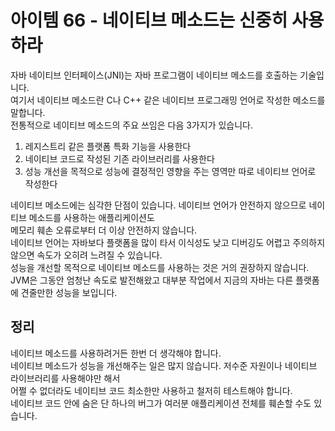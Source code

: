 # 아이템 66 - 네이티브 메소드는 신중히 사용하라

자바 네이티브 인터페이스(JNI)는 자바 프로그램이 네이티브 메소드를 호출하는 기술입니다.    
여기서 네이티브 메소드란 C나 C++ 같은 네이티브 프로그래밍 언어로 작성한 메소드를 말합니다.     
전통적으로 네이티브 메소드의 주요 쓰임은 다음 3가지가 있습니다.     

1. 레지스트리 같은 플랫폼 특화 기능을 사용한다
2. 네이티브 코드로 작성된 기존 라이브러리를 사용한다       
3. 성능 개선을 목적으로 성능에 결정적인 영향을 주는 영역만 따로 네이티브 언어로 작성한다

네이티브 메소드에는 심각한 단점이 있습니다. 네이티브 언어가 안전하지 않으므로 네이티브 메소드를 사용하는 애플리케이션도   
메모리 훼손 오류로부터 더 이상 안전하지 않습니다.           
네이티브 언어는 자바보다 플랫폼을 많이 타서 이식성도 낮고 디버깅도 어렵고 주의하지 않으면 속도가 오히려 느려질 수 있습니다.    
성능을 개선할 목적으로 네이티브 메소드를 사용하는 것은 거의 권장하지 않습니다.             
JVM은 그동안 엄청난 속도로 발전해왔고 대부분 작업에서 지금의 자바는 다른 플랫폼에 견줄만한 성능을 보입니다.       

## 정리

네이티브 메소드를 사용하려거든 한번 더 생각해야 합니다.        
네이티브 메소드가 성능을 개선해주는 일은 많지 않습니다. 저수준 자원이나 네이티브 라이브러리를 사용해야만 해서    
어쩔 수 없더라도 네이티브 코드 최소한만 사용하고 철저히 테스트해야 합니다.        
네이티브 코드 안에 숨은 단 하나의 버그가 여러분 애플리케이션 전체를 훼손할 수도 있습니다.        



